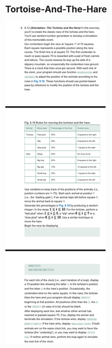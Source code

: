 # Tortoise-And-The-Hare

<img src="https://github.com/miloosterman/Tortoise-And-The-Hare/blob/main/prompt.png">

